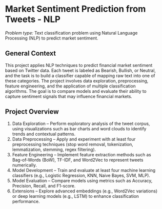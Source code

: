 # Market Sentiment Prediction from Tweets - NLP

*Problem type:* Text classification problem using Natural Language Processing (NLP) to predict market sentiment.


## General Context
This project applies NLP techniques to predict financial market sentiment based on Twitter data. Each tweet is labeled as Bearish, Bullish, or Neutral, and the task is to build a classifier capable of mapping raw text into one of these categories. The project involves data exploration, preprocessing, feature engineering, and the application of multiple classification algorithms. The goal is to compare models and evaluate their ability to capture sentiment signals that may influence financial markets.


## Project Overview
1. Data Exploration – Perform exploratory analysis of the tweet corpus, using visualizations such as bar charts and word clouds to identify trends and contextual patterns.
2. Data Preprocessing – Apply and experiment with at least four preprocessing techniques (stop word removal, tokenization, lemmatization, stemming, regex filtering).
3. Feature Engineering – Implement feature extraction methods such as Bag-of-Words (BoW), TF-IDF, and Word2Vec to represent tweets numerically.
4. Model Development – Train and evaluate at least four machine learning classifiers (e.g., Logistic Regression, KNN, Naive Bayes, SVM, MLP).
5. Model Evaluation – Compare models using metrics such as Accuracy, Precision, Recall, and F1-score.
6. Extensions – Explore advanced embeddings (e.g., Word2Vec variations) or deep learning models (e.g., LSTM) to enhance classification performance.
